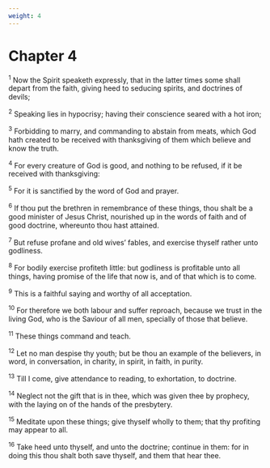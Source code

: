 ```yaml
---
weight: 4
---
```


# Chapter 4

<sup>1</sup> Now the Spirit speaketh expressly, that in the latter times some shall depart from the faith, giving heed to seducing spirits, and doctrines of devils; 

<sup>2</sup> Speaking lies in hypocrisy; having their conscience seared with a hot iron; 

<sup>3</sup> Forbidding to marry, and commanding to abstain from meats, which God hath created to be received with thanksgiving of them which believe and know the truth. 

<sup>4</sup> For every creature of God is good, and nothing to be refused, if it be received with thanksgiving: 

<sup>5</sup> For it is sanctified by the word of God and prayer. 

<sup>6</sup> If thou put the brethren in remembrance of these things, thou shalt be a good minister of Jesus Christ, nourished up in the words of faith and of good doctrine, whereunto thou hast attained. 

<sup>7</sup> But refuse profane and old wives’ fables, and exercise thyself rather unto godliness. 

<sup>8</sup> For bodily exercise profiteth little: but godliness is profitable unto all things, having promise of the life that now is, and of that which is to come. 

<sup>9</sup> This is a faithful saying and worthy of all acceptation. 

<sup>10</sup> For therefore we both labour and suffer reproach, because we trust in the living God, who is the Saviour of all men, specially of those that believe. 

<sup>11</sup> These things command and teach. 

<sup>12</sup> Let no man despise thy youth; but be thou an example of the believers, in word, in conversation, in charity, in spirit, in faith, in purity. 

<sup>13</sup> Till I come, give attendance to reading, to exhortation, to doctrine. 

<sup>14</sup> Neglect not the gift that is in thee, which was given thee by prophecy, with the laying on of the hands of the presbytery. 

<sup>15</sup> Meditate upon these things; give thyself wholly to them; that thy profiting may appear to all. 

<sup>16</sup> Take heed unto thyself, and unto the doctrine; continue in them: for in doing this thou shalt both save thyself, and them that hear thee. 


